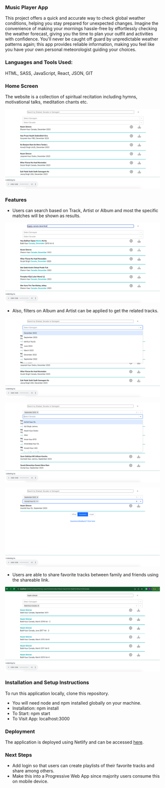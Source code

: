 ### Music Player App

This project offers a quick and accurate way to check global weather conditions, helping you stay prepared for unexpected changes. Imagine the convenience of making your mornings hassle-free by effortlessly checking the weather forecast, giving you the time to plan your outfit and activities with confidence. You'll never be caught off guard by unpredictable weather patterns again; this app provides reliable information, making you feel like you have your own personal meteorologist guiding your choices.

### Languages and Tools Used:

HTML, SASS, JavaScript, React, JSON, GIT

### Home Screen

The website is a collection of spiritual recitation including hymns, motivational talks, meditation chants etc.

![home](https://github.com/isupreetk/brahm-bunga-dodra-kirtan/blob/main/src/assets/screenshots/home.png?raw=true)

### Features

- Users can search based on Track, Artist or Album and most the specific matches will be shown as results.

![search output](https://github.com/isupreetk/brahm-bunga-dodra-kirtan/blob/main/src/assets/screenshots/search-result.png?raw=true)

- Also, filters on Album and Artist can be applied to get the related tracks.

![album filter](https://github.com/isupreetk/brahm-bunga-dodra-kirtan/blob/main/src/assets/screenshots/album-filter.png?raw=true)

![artist filter](https://github.com/isupreetk/brahm-bunga-dodra-kirtan/blob/main/src/assets/screenshots/artist-filter.png?raw=true)

![filtered result](https://github.com/isupreetk/brahm-bunga-dodra-kirtan/blob/main/src/assets/screenshots/filtered-result.png?raw=true)

- Users are able to share favorite tracks between family and friends using the shareable link.

![shareable url link](https://github.com/isupreetk/brahm-bunga-dodra-kirtan/blob/main/src/assets/screenshots/shareable-url.png?raw=true)

### Installation and Setup Instructions

To run this application locally, clone this repository.

- You will need node and npm installed globally on your machine.
- Installation: npm install
- To Start: npm start
- To Visit App: localhost:3000

### Deployment

The application is deployed using Netlify and can be accessed [here](https://preprod13kirtan.netlify.app/).

### Next Steps

- Add login so that users can create playlists of their favorite tracks and share among others.
- Make this into a Progressive Web App since majority users consume this on mobile device.
